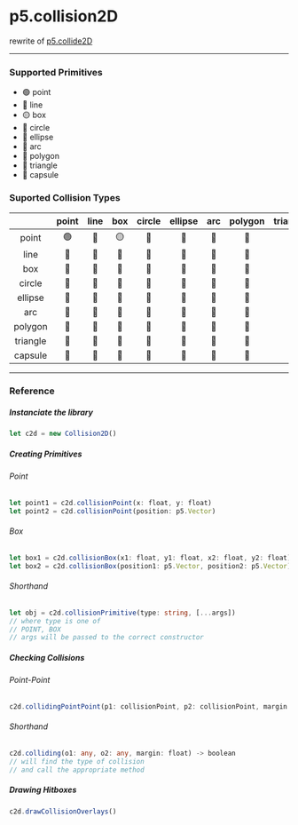 # p5.collision2D

rewrite of [p5.collide2D](https://github.com/bmoren/p5.collide2D)

-----

### Supported Primitives

 - :green_circle:   point
 - :red_circle:     line
 - :yellow_circle:  box
 - :red_circle:     circle
 - :red_circle:     ellipse
 - :red_circle:     arc
 - :red_circle:     polygon
 - :red_circle:     triangle
 - :red_circle:     capsule


### Suported Collision Types

|               | point         | line          | box           | circle        | ellipse       | arc           | polygon       | triangle      | capsule       |
| :-----------: | :-----------: | :-----------: | :-----------: | :-----------: | :-----------: | :-----------: | :-----------: | :-----------: | :-----------: |
| point         |:green_circle: |:red_circle:   |:yellow_circle:|:red_circle:   |:red_circle:   |:red_circle:   |:red_circle:   |:red_circle:   |:red_circle:   |
| line          |:red_circle:   |:red_circle:   |:red_circle:   |:red_circle:   |:red_circle:   |:red_circle:   |:red_circle:   |:red_circle:   |:red_circle:   |
| box           |:red_circle:   |:red_circle:   |:red_circle:   |:red_circle:   |:red_circle:   |:red_circle:   |:red_circle:   |:red_circle:   |:red_circle:   |
| circle        |:red_circle:   |:red_circle:   |:red_circle:   |:red_circle:   |:red_circle:   |:red_circle:   |:red_circle:   |:red_circle:   |:red_circle:   |
| ellipse       |:red_circle:   |:red_circle:   |:red_circle:   |:red_circle:   |:red_circle:   |:red_circle:   |:red_circle:   |:red_circle:   |:red_circle:   |
| arc           |:red_circle:   |:red_circle:   |:red_circle:   |:red_circle:   |:red_circle:   |:red_circle:   |:red_circle:   |:red_circle:   |:red_circle:   |
| polygon       |:red_circle:   |:red_circle:   |:red_circle:   |:red_circle:   |:red_circle:   |:red_circle:   |:red_circle:   |:red_circle:   |:red_circle:   |
| triangle      |:red_circle:   |:red_circle:   |:red_circle:   |:red_circle:   |:red_circle:   |:red_circle:   |:red_circle:   |:red_circle:   |:red_circle:   |
| capsule       |:red_circle:   |:red_circle:   |:red_circle:   |:red_circle:   |:red_circle:   |:red_circle:   |:red_circle:   |:red_circle:   |:red_circle:   |)

____

### Reference

##### Instanciate the library

```ts
let c2d = new Collision2D()
```
##### Creating Primitives

###### Point

```ts
let point1 = c2d.collisionPoint(x: float, y: float)
let point2 = c2d.collisionPoint(position: p5.Vector)
```

###### Box

```ts
let box1 = c2d.collisionBox(x1: float, y1: float, x2: float, y2: float)
let box2 = c2d.collisionBox(position1: p5.Vector, position2: p5.Vector)
```

###### Shorthand

```ts
let obj = c2d.collisionPrimitive(type: string, [...args])
// where type is one of 
// POINT, BOX
// args will be passed to the correct constructor
```

##### Checking Collisions

###### Point-Point

```ts
c2d.collidingPointPoint(p1: collisionPoint, p2: collisionPoint, margin: float) -> boolean
```

###### Shorthand

```ts
c2d.colliding(o1: any, o2: any, margin: float) -> boolean
// will find the type of collision
// and call the appropriate method
```

##### Drawing Hitboxes

```ts
c2d.drawCollisionOverlays()
```
